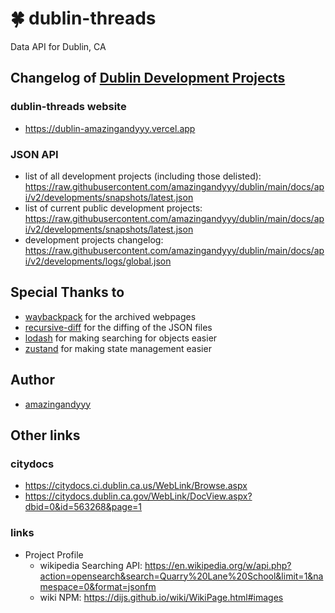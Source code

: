 # 🍀 dublin-threads

Data API for Dublin, CA

## Changelog of [Dublin Development Projects](https://dublin-development.icitywork.com/)

### dublin-threads website

- https://dublin-amazingandyyy.vercel.app

### JSON API

- list of all development projects (including those delisted): https://raw.githubusercontent.com/amazingandyyy/dublin/main/docs/api/v2/developments/snapshots/latest.json
- list of current public development projects: https://raw.githubusercontent.com/amazingandyyy/dublin/main/docs/api/v2/developments/snapshots/latest.json
- development projects changelog: https://raw.githubusercontent.com/amazingandyyy/dublin/main/docs/api/v2/developments/logs/global.json

## Special Thanks to

- [waybackpack](https://github.com/jsvine/waybackpack) for the archived webpages
- [recursive-diff](https://www.npmjs.com/package/recursive-diff) for the diffing of the JSON files
- [lodash](https://lodash.com/) for making searching for objects easier
- [zustand](https://github.com/pmndrs/zustand) for making state management easier

## Author

- [amazingandyyy](github.com/amazingandyyy)

## Other links

### citydocs

- https://citydocs.ci.dublin.ca.us/WebLink/Browse.aspx
- https://citydocs.dublin.ca.gov/WebLink/DocView.aspx?dbid=0&id=563268&page=1

### links

- Project Profile
  - wikipedia Searching API: https://en.wikipedia.org/w/api.php?action=opensearch&search=Quarry%20Lane%20School&limit=1&namespace=0&format=jsonfm
  - wiki NPM: https://dijs.github.io/wiki/WikiPage.html#images
